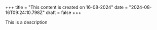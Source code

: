 +++
title = "This content is created on 16-08-2024"
date = "2024-08-16T09:24:10.798Z"
draft = false
+++

  This is a description
        